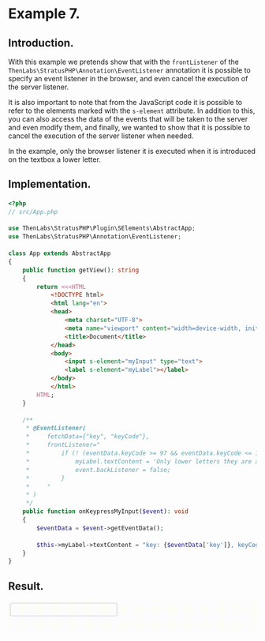 
# Example 7.

## Introduction.

With this example we pretends show that with the `frontListener` of the `ThenLabs\StratusPHP\Annotation\EventListener` annotation it is possible to specify an event listener in the browser, and even cancel the execution of the server listener.

It is also important to note that from the JavaScript code it is possible to refer to the elements marked with the `s-element` attribute. In addition to this, you can also access the data of the events that will be taken to the server and even modify them, and finally, we wanted to show that it is possible to cancel the execution of the server listener when needed.

In the example, only the browser listener it is executed when it is introduced on the textbox a lower letter.

## Implementation.

```php
<?php
// src/App.php

use ThenLabs\StratusPHP\Plugin\SElements\AbstractApp;
use ThenLabs\StratusPHP\Annotation\EventListener;

class App extends AbstractApp
{
    public function getView(): string
    {
        return <<<HTML
            <!DOCTYPE html>
            <html lang="en">
            <head>
                <meta charset="UTF-8">
                <meta name="viewport" content="width=device-width, initial-scale=1.0">
                <title>Document</title>
            </head>
            <body>
                <input s-element="myInput" type="text">
                <label s-element="myLabel"></label>
            </body>
            </html>
        HTML;
    }

    /**
     * @EventListener(
     *     fetchData={"key", "keyCode"},
     *     frontListener="
     *         if (! (eventData.keyCode >= 97 && eventData.keyCode <= 122)) {
     *             myLabel.textContent = 'Only lower letters they are accepted.';
     *             event.backListener = false;
     *         }
     *     "
     * )
     */
    public function onKeypressMyInput($event): void
    {
        $eventData = $event->getEventData();

        $this->myLabel->textContent = "key: {$eventData['key']}, keyCode: {$eventData['keyCode']}";
    }
}
```

## Result.

![](result.gif)